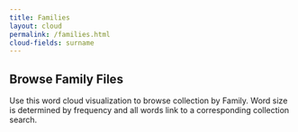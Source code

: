 ```yaml
---
title: Families
layout: cloud
permalink: /families.html
cloud-fields: surname
---
```


## Browse Family Files

Use this word cloud visualization to browse collection by Family.
Word size is determined by frequency and all words link to a corresponding collection search.
